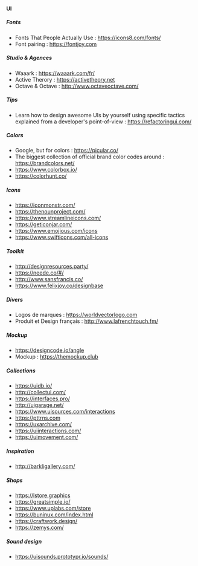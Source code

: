 #### UI

##### Fonts
- Fonts That People Actually Use : https://icons8.com/fonts/
- Font pairing : https://fontjoy.com

##### Studio & Agences
- Waaark : https://waaark.com/fr/
- Active Therory : https://activetheory.net
- Octave & Octave : http://www.octaveoctave.com/

##### Tips
- Learn how to design awesome UIs by yourself using specific tactics explained from a developer's point-of-view : https://refactoringui.com/

##### Colors
- Google, but for colors : https://picular.co/
- The biggest collection of official brand color codes around : https://brandcolors.net/
- https://www.colorbox.io/
- https://colorhunt.co/

##### Icons
- https://iconmonstr.com/
- https://thenounproject.com/
- https://www.streamlineicons.com/
- https://geticonjar.com/
- https://www.emojious.com/icons
- https://www.swifticons.com/all-icons

##### Toolkit
- http://designresources.party/ 
- https://neede.co/#/
- http://www.sansfrancis.co/
- https://www.felixjoy.co/designbase

##### Divers
- Logos de marques : https://worldvectorlogo.com
- Produit et Design français : http://www.lafrenchtouch.fm/

##### Mockup
- https://designcode.io/angle
- Mockup : https://themockup.club

##### Collections
- https://uidb.io/
- http://collectui.com/
- https://interfaces.pro/
- http://uigarage.net/
- https://www.uisources.com/interactions
- https://pttrns.com
- https://uxarchive.com/
- https://uiinteractions.com/
- https://uimovement.com/

##### Inspiration
- http://barkligallery.com/

##### Shops
- https://lstore.graphics
- https://greatsimple.io/
- https://www.uplabs.com/store
- https://buninux.com/index.html
- https://craftwork.design/
- https://zemys.com/

##### Sound design
- https://uisounds.prototypr.io/sounds/
